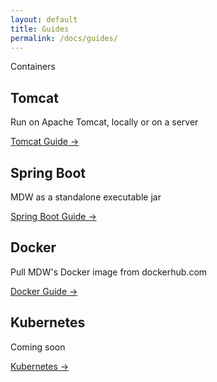 ```yaml
---
layout: default
title: Guides
permalink: /docs/guides/
---
```


<section class="intro">
  <div class="grid">
    <div class="unit whole center-on-mobiles">
      <p class="first">Containers</p>
    </div>
  </div>
</section>
<section class="features">
  <div class="grid">
    <div class="unit one-fourth">
      <h2>Tomcat</h2>
      <p>
        Run on Apache Tomcat, locally or on a server 
      </p>
      <a href="tomcat/">Tomcat Guide &rarr;</a>
    </div>
    <div class="unit one-fourth">
      <h2>Spring Boot</h2>
      <p>
        MDW as a standalone executable jar
       </p>
      <a href="spring-boot/">Spring Boot Guide &rarr;</a>
    </div>
    <div class="unit one-fourth">
      <h2>Docker</h2>
      <p>
        Pull MDW's Docker image from dockerhub.com
      </p>
      <a href="docker/">Docker Guide &rarr;</a>
    </div>
    <div class="unit one-fourth">
      <h2>Kubernetes</h2>
      <p>
        Coming soon
      </p>
      <a href="kubernetes/">Kubernetes &rarr;</a>
    </div>
    <div class="clear"></div>
  </div>
</section>


